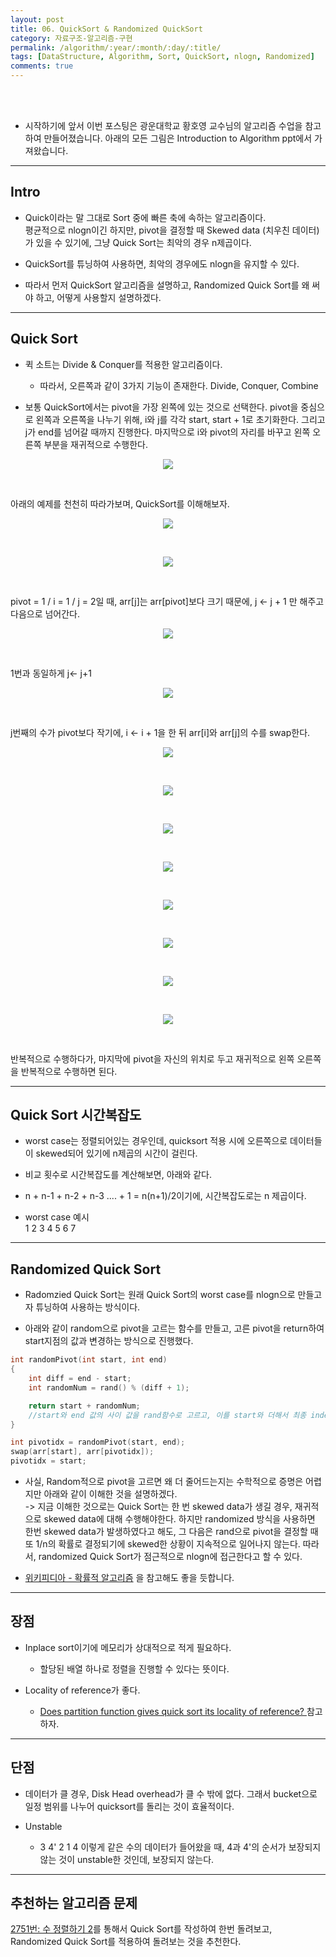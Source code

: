 ```yaml
---
layout: post
title: 06. QuickSort & Randomized QuickSort
category: 자료구조-알고리즘-구현
permalink: /algorithm/:year/:month/:day/:title/
tags: [DataStructure, Algorithm, Sort, QuickSort, nlogn, Randomized]
comments: true
---
```

<br><br>
* 시작하기에 앞서 이번 포스팅은 광운대학교 황호영 교수님의 알고리즘 수업을 참고하여 만들어졌습니다. 아래의 모든 그림은 Introduction to Algorithm ppt에서 가져왔습니다.

---

## Intro

* Quick이라는 말 그대로 Sort 중에 빠른 축에 속하는 알고리즘이다. <br> 평균적으로 nlogn이긴 하지만, pivot을 결정할 때 Skewed data (치우친 데이터)가 있을 수 있기에, 그냥 Quick Sort는 최악의 경우 n제곱이다.

* QuickSort를 튜닝하여 사용하면, 최악의 경우에도 nlogn을 유지할 수 있다.

* 따라서 먼저 QuickSort 알고리즘을 설명하고, Randomized Quick Sort를 왜 써야 하고, 어떻게 사용할지 설명하겠다.

---

## Quick Sort

* 퀵 소트는 Divide & Conquer를 적용한 알고리즘이다.
    * 따라서, 오른쪽과 같이 3가지 기능이 존재한다. Divide, Conquer, Combine


* 보통 QuickSort에서는 pivot을 가장 왼쪽에 있는 것으로 선택한다. pivot을 중심으로 왼쪽과 오른쪽을 나누기 위해, i와 j를 각각 start, start + 1로 초기화한다. 그리고 j가 end를 넘어갈 때까지 진행한다. 마지막으로 i와 pivot의 자리를 바꾸고 왼쪽 오른쪽 부분을 재귀적으로 수행한다.

<p style="text-align: center;">
        <img style="max-width: 60%; height: auto;" src="/assets/post-img/algorithm/quicksort_0.png"/> 
</p><br>

아래의 예제를 천천히 따라가보며, QuickSort를 이해해보자.

<p style="text-align: center;">
        <img style="max-width: 60%; height: auto;" src="/assets/post-img/algorithm/quicksort_1.png"/> 
</p><br>
<p style="text-align: center;">
        <img style="max-width: 60%; height: auto;" src="/assets/post-img/algorithm/quicksort_2.png"/> 
</p><br>

pivot = 1 / i = 1 / j = 2일 때, arr[j]는 arr[pivot]보다 크기 때문에, j <- j + 1 만 해주고 다음으로 넘어간다.

 
<p style="text-align: center;">
        <img style="max-width: 60%; height: auto;" src="/assets/post-img/algorithm/quicksort_3.png"/> 
</p><br>

1번과 동일하게 j<- j+1
 
<p style="text-align: center;">
        <img style="max-width: 60%; height: auto;" src="/assets/post-img/algorithm/quicksort_4.png"/> 
</p><br>

j번째의 수가 pivot보다 작기에, i <- i + 1을 한 뒤 arr[i]와 arr[j]의 수를 swap한다.

<p style="text-align: center;">
        <img style="max-width: 60%; height: auto;" src="/assets/post-img/algorithm/quicksort_5.png"/> 
</p><br>

<p style="text-align: center;">
        <img style="max-width: 60%; height: auto;" src="/assets/post-img/algorithm/quicksort_6.png"/> 
</p><br>
<p style="text-align: center;">
        <img style="max-width: 60%; height: auto;" src="/assets/post-img/algorithm/quicksort_7.png"/> 
</p><br>
<p style="text-align: center;">
        <img style="max-width: 60%; height: auto;" src="/assets/post-img/algorithm/quicksort_8.png"/> 
</p><br>
<p style="text-align: center;">
        <img style="max-width: 60%; height: auto;" src="/assets/post-img/algorithm/quicksort_9.png"/> 
</p><br>
<p style="text-align: center;">
        <img style="max-width: 60%; height: auto;" src="/assets/post-img/algorithm/quicksort_10.png"/> 
</p><br>

<p style="text-align: center;">
        <img style="max-width: 60%; height: auto;" src="/assets/post-img/algorithm/quicksort_11.png"/> 
</p><br>

<p style="text-align: center;">
        <img style="max-width: 60%; height: auto;" src="/assets/post-img/algorithm/quicksort_12.png"/> 
</p><br>

반복적으로 수행하다가, 마지막에 pivot을 자신의 위치로 두고 재귀적으로 왼쪽 오른쪽을 반복적으로 수행하면 된다.

---

## Quick Sort 시간복잡도

* worst case는 정렬되어있는 경우인데, quicksort 적용 시에 오른쪽으로 데이터들이 skewed되어 있기에 n제곱의 시간이 걸린다.

* 비교 횟수로 시간복잡도를 계산해보면, 아래와 같다.

* n + n-1 + n-2 + n-3 .... + 1 = n(n+1)/2이기에, 시간복잡도로는 n 제곱이다.

* worst case 예시 <br>
    1 2 3 4 5 6 7 

---
## Randomized Quick Sort

* Radomzied Quick Sort는 원래 Quick Sort의 worst case를 nlogn으로 만들고자 튜닝하여 사용하는 방식이다.

* 아래와 같이 random으로 pivot을 고르는 함수를 만들고, 고른 pivot을 return하여 start지점의 값과 변경하는 방식으로 진행했다.

```cpp  
int randomPivot(int start, int end)
{
    int diff = end - start;
    int randomNum = rand() % (diff + 1);

    return start + randomNum;
    //start와 end 값의 사이 값을 rand함수로 고르고, 이를 start와 더해서 최종 index를 결정한다. 
}
```
```cpp
int pivotidx = randomPivot(start, end);
swap(arr[start], arr[pivotidx]);
pivotidx = start;
```

* 사실, Random적으로 pivot을 고르면 왜 더 줄어드는지는 수학적으로 증명은 어렵지만 아래와 같이 이해한 것을 설명하겠다.<br>
-> 지금 이해한 것으로는 Quick Sort는 한 번 skewed data가 생길 경우, 재귀적으로 skewed data에 대해 수행해야한다. 하지만 randomized 방식을 사용하면 한번 skewed data가 발생하였다고 해도, 그 다음은 rand으로 pivot을 결정할 때 또 1/n의 확률로 결정되기에 skewed한 상황이 지속적으로 일어나지 않는다. 따라서, randomized Quick Sort가 점근적으로 nlogn에 접근한다고 할 수 있다. 

* [위키피디아 - 확률적 알고리즘](https://ko.wikipedia.org/wiki/%ED%99%95%EB%A5%A0%EC%A0%81_%EC%95%8C%EA%B3%A0%EB%A6%AC%EC%A6%98) 을 참고해도 좋을 듯합니다.

---

## 장점

* Inplace sort이기에 메모리가 상대적으로 적게 필요하다.
    * 할당된 배열 하나로 정렬을 진행할 수 있다는 뜻이다.

* Locality of reference가 좋다.
    * [Does partition function gives quick sort its locality of reference?
](https://stackoverflow.com/questions/30867112/does-partition-function-gives-quick-sort-its-locality-of-reference) 참고하자.

---

## 단점

* 데이터가 클 경우, Disk Head overhead가 클 수 밖에 없다. 그래서 bucket으로 일정 범위를 나누어 quicksort를 돌리는 것이 효율적이다.

* Unstable
    * 3 4' 2 1 4 이렇게 같은 수의 데이터가 들어왔을 때, 4과 4'의 순서가 보장되지 않는 것이 unstable한 것인데, 보장되지 않는다. 

---

## 추천하는 알고리즘 문제

[2751번: 수 정렬하기 2](https://www.acmicpc.net/problem/2751)를 통해서 Quick Sort를 작성하여 한번 돌려보고, Randomized Quick Sort를 적용하여 돌려보는 것을 추천한다.